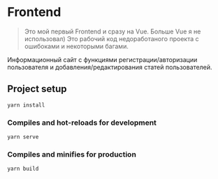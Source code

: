 # Frontend 

>Это мой первый Frontend и сразу на Vue. Больше Vue я не использовал) Это рабочий код недоработаного проекта с ошибоками и некоторыми багами.

Информационный сайт с функциями регистрации/авторизации пользователя и добавления/редактирования статей пользователей.

## Project setup
```
yarn install
```
### Compiles and hot-reloads for development
```
yarn serve
```
### Compiles and minifies for production
```
yarn build
```
